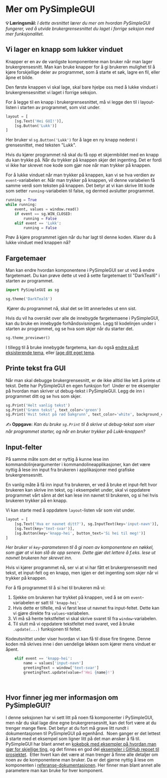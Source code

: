 Mer om PySimpleGUI
==================

**💡 Læringsmål:** _I dette avsnittet lærer du mer om hvordan PySimpleGUI fungerer, ved å utvide brukergrensesnittet du laget i forrige seksjon med mer funksjonalitet._
​
## Vi lager en knapp som lukker vinduet
Knapper er en av de vanligste komponentene man bruker når man lager brukergrensesnitt. Man kan bruke knapper for å gi brukeren mulighet til å kjøre forskjellige deler av programmet, som å starte et søk, lagre en fil, eller åpne et bilde.

Den første knappen vi skal lage, skal bare hjelpe oss med å lukke vinduet i brukergrensesnittet vi laget i forrige seksjon.

For å legge til en knapp i brukergrensesnittet, må vi legge den til i layout-listen i starten av programmet, som vist under.

```python
layout = [
    [sg.Text('Hei GUI!')],
    [sg.Button('Lukk')]
]
```

Her bruker vi `sg.Button('Lukk')` for å lage en ny knapp nederst i grensesnittet, med teksten "Lukk".

Hvis du kjører programmet nå skal du få opp et skjermbildet med en knapp du kan trykke på. Når du trykker på knappen skjer det ingenting. Det er fordi vi ikke har skrevet noe kode som gjør noe når man trykker på knappen.

For å lukke vinduet når man trykker på knappen, kan vi se hva verdien av `event`-variabelen er. Når man trykker på knappen, vil denne variabelen få samme verdi som teksten på knappen. Det betyr at vi kan skrive litt kode som setter `running`-variabelen til false, og dermed avslutter programmet.

```python
running = True
while running:
    event, values = window.read()
    if event == sg.WIN_CLOSED:
        running = False
    elif event == 'Lukk':
        running = False
```

Prøv å kjøre programmet igjen når du har lagt til denne koden. Klarer du ​å lukke vinduet med knappen nå?
​
## Fargetemaer
Man kan endre hvordan komponentene i PySimpleGUI ser ut ved å endre fargetemaet. Du kan prøve dette ut ved å sette fargetemaet til "DarkTeal6" i starten av programmet.

```python
import PySimpleGUI as sg

sg.theme('DarkTeal6')
```
​
Kjører du programmet nå, skal det se litt annerledes ut enn sist.

Hvis du vil ha oversikt over alle de innebygde fargetemaene i PySimpleGUI, kan du bruke en innebygde forhåndsvisningen. Legg til kodelinjen under i starten av programmet, og se hva som skjer når du starter det.

```python
sg.theme_previewer()
```

I tillegg til å bruke innebygde fargetema, kan du også [endre på et eksisterende tema](https://www.pysimplegui.org/en/latest/cookbook/#recipe-modifying-an-existing-theme), eller [lage ditt eget tema](https://www.pysimplegui.org/en/latest/cookbook/#recipe-adding-your-own-color-theme).

## Printe tekst fra GUI
Når man skal debugge brukergrensesnitt, er de ikke alltid like lett å printe ut tekst. Dette har PySimpleGUI en egen funksjon for!
​
Under er tre eksempler på hvordan man skriver ut debug-tekst i PySimpleGUI. Legg de inn i programmet ditt og se hvs som skjer.

```python
sg.Print('Helt vanlig tekst')
sg.Print('Grønn tekst', text_color='green')
sg.Print('Hvit tekst på rød bakgrunn', text_color='white', background_color='red')
```

✍️ **Oppgave:** _Kan du bruke `sg.Print` til å skrive ut debug-tekst som viser når programmet starter, og når en bruker trykker på Lukk-knappen?_​
​
## Input-felter
På samme måte som det er nyttig å kunne lese inn kommandolinjeargumenter i kommandolineapplikasjoner, kan det være nyttig å lese inn input fra brukeren i applikasjoner med grafiske brukergrensesnitt.

En vanlig måte å få inn input fra brukeren, er ved å bruke et input-felt hvor brukeren kan skrive inn tekst, og i eksempelet under, skal vi oppdatere programmet vårt sånn at det kan lese inn navnet til brukeren, og si hei hvis brukeren trykker på en knapp.

Vi kan starte med å oppdatere `layout`-listen vår som vist under.

```python
layout = [
    [sg.Text('Hva er navnet ditt?'), sg.InputText(key='input-navn')],
    [sg.Text(key='text-svar')],
    [sg.Button(key='knapp-hei', button_text='Si hei til meg!')]
]
```

_Her bruker vi `key`-parameteren til å gi noen av komponentene en nøkkel, som gjør at vi kan slå de opp senere. Dette gjør det lettere å f.eks. lese ut navnet brukeren har skrevet inn._

Hvis vi kjører programmet nå, ser vi at vi har fått et brukergrensesnitt med tekst, et input-felt og en knapp, men igjen er det ingenting som skjer når vi trykker på knappen.

For å få programmet til å si hei til brukeren må vi:
1. Sjekke om brukeren har trykket på knappen, ved å se om `event`-variabelen er satt til `'knapp-hei'`.
2. Hvis dette er tilfelle, må vi først lese ut navnet fra input-feltet. Dette kan vi gjøre direkte fra `values`-variabelen.
3. Vi må så hente tekstfeltet vi skal skrive svaret til fra `window`-variabelen.
4. Til slutt må vi oppdatere tekstfeltet med svaret, ved å bruke `.update(...)` funksjonen til feltet.

Kodeutsnittet under viser hvordan vi kan få til disse fire tingene. Denne koden må skrives inne i den uendelige løkken som kjører mens vinduet er åpent.

```python
    elif event == 'knapp-hei':
        name = values['input-navn']
        greetingText = window['text-svar']
        greetingText.update(value=f'Hei {name}!')
```
​
## Hvor finner jeg mer informasjon om PySimpleGUI?
I denne seksjonen har vi sett litt på noen få komponenter i PySimpleGUI, men når du skal lage dine egne brukergrensesnitt, kan det fort være at du trenger mange flere.
Det betyr at du fort må grave litt rundt i dokumentasjonen til PySimpleGUI på egenhånd.
​
Noen ganger er det lettest å starte med et eksempel som ligner litt på det man ønsker å få til. PySimpleGUI har blant annet en [kokebok med eksempler på hvordan man gjør for skjellige ting](https://www.pysimplegui.org/en/latest/cookbook/), og det finnes en god del
[eksempler i GitHub repoet til prosjektet](https://github.com/PySimpleGUI/PySimpleGUI#educational-resources-).
​
Etter hvert kan det være at man trenger å finne alle detaljer om noen av de komponentene man bruker. Da er det gjerne nyttig å lese om komponenten i [referanse-dokumentasjonen](https://www.pysimplegui.org/en/latest/call%20reference/). Her finner man blant annet alle parametere man kan bruke for hver komponent.
